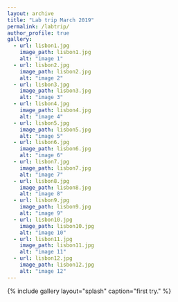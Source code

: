 ```yaml
---
layout: archive
title: "Lab trip March 2019"
permalink: /labtrip/
author_profile: true
gallery:
  - url: lisbon1.jpg
    image_path: lisbon1.jpg
    alt: "image 1"
  - url: lisbon2.jpg
    image_path: lisbon2.jpg
    alt: "image 2"
  - url: lisbon3.jpg
    image_path: lisbon3.jpg
    alt: "image 3"
  - url: lisbon4.jpg
    image_path: lisbon4.jpg
    alt: "image 4"
  - url: lisbon5.jpg
    image_path: lisbon5.jpg
    alt: "image 5"
  - url: lisbon6.jpg
    image_path: lisbon6.jpg
    alt: "image 6"
  - url: lisbon7.jpg
    image_path: lisbon7.jpg
    alt: "image 7"
  - url: lisbon8.jpg
    image_path: lisbon8.jpg
    alt: "image 8"
  - url: lisbon9.jpg
    image_path: lisbon9.jpg
    alt: "image 9"
  - url: lisbon10.jpg
    image_path: lisbon10.jpg
    alt: "image 10"
  - url: lisbon11.jpg
    image_path: lisbon11.jpg
    alt: "image 11"
  - url: lisbon12.jpg
    image_path: lisbon12.jpg
    alt: "image 12"
---
```


{% include gallery layout="splash" caption="first try." %}
